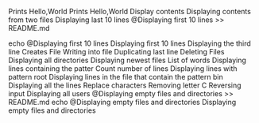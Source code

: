 Prints Hello,World
Prints Hello,World
Display contents
Displaying contents from two files
Displaying last 10 lines
@Displaying first 10 lines >> README.md

echo @Displaying first 10 lines
Displaying first 10 lines
Displaying the third line
Creates File
Writing into file
Duplicating last line
Deleting Files
Displaying all directories
Displaying newest files
List of words
 Displaying lines containing the patter
Count number of lines
Displaying lines with pattern root
Displaying lines in the file that contain the pattern bin
Displaying all the lines
 Replace characters
Removing letter C
Reversing input
Displaying all users
@Displaying empty files and directories >> README.md
echo @Displaying empty files and directories
Displaying empty files and directories
